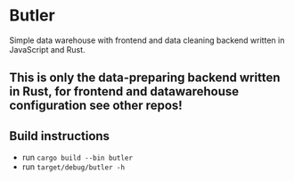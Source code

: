 # Butler

Simple data warehouse with frontend and data cleaning backend written in JavaScript and Rust. 

## This is only the data-preparing backend written in Rust, for frontend and datawarehouse configuration see other repos!


## Build instructions

 - run ```cargo build --bin butler```
 - run ```target/debug/butler -h```